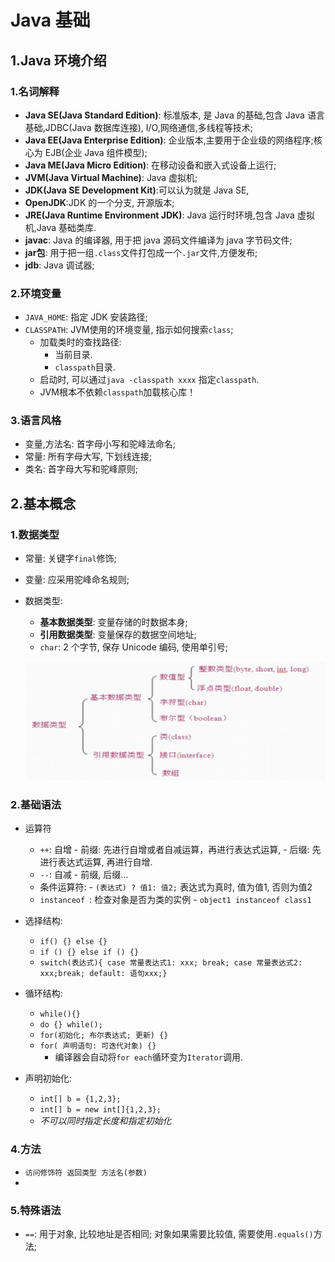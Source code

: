 # Java 基础

## 1.Java 环境介绍

### 1.名词解释

- **Java SE(Java Standard Edition)**: 标准版本, 是 Java 的基础,包含 Java 语言基础,JDBC(Java 数据库连接), I/O,网络通信,多线程等技术;
- **Java EE(Java Enterprise Edition)**: 企业版本,主要用于企业级的网络程序;核心为 EJB(企业 Java 组件模型);
- **Java ME(Java Micro Edition)**: 在移动设备和嵌入式设备上运行;
- **JVM(Java Virtual Machine)**: Java 虚拟机;
- **JDK(Java SE Development Kit)**:可以认为就是 Java SE,
- **OpenJDK**:JDK 的一个分支, 开源版本;
- **JRE(Java Runtime Environment JDK)**: Java 运行时环境,包含 Java 虚拟机,Java 基础类库.
- **javac**: Java 的编译器, 用于把 java 源码文件编译为 java 字节码文件;
- **jar包**: 用于把一组`.class`文件打包成一个`.jar`文件,方便发布;
- **jdb**: Java 调试器;

### 2.环境变量

- `JAVA_HOME`: 指定 JDK 安装路径;
- `CLASSPATH`: JVM使用的环境变量, 指示如何搜索`class`;
  - 加载类时的查找路径:
    - 当前目录.
    - `classpath`目录.
  - 启动时, 可以通过`java -classpath xxxx` 指定`classpath`.
  - JVM根本不依赖`classpath`加载核心库！

### 3.语言风格

- 变量,方法名: 首字母小写和驼峰法命名;
- 常量: 所有字母大写, 下划线连接;
- 类名: 首字母大写和驼峰原则;

## 2.基本概念

### 1.数据类型

- 常量: 关键字`final`修饰;
- 变量: 应采用驼峰命名规则;
- 数据类型:

  - **基本数据类型**: 变量存储的时数据本身;
  - **引用数据类型**: 变量保存的数据空间地址;
  - `char`: 2 个字节, 保存 Unicode 编码, 使用单引号;

  ![数据类型](./image/类型.jpg)

### 2.基础语法

 - 运算符
     - `++`: 自增
        	- 前缀: 先进行自增或者自减运算，再进行表达式运算, 
        	- 后缀: 先进行表达式运算, 再进行自增.
     - `--`: 自减
        	- 前缀, 后缀...
     - 条件运算符:
        	- `(表达式) ? 值1: 值2;` 表达式为真时, 值为值1, 否则为值2
     - `instanceof `: 检查对象是否为类的实例
        	- `object1 instanceof class1`
- 选择结构: 
    - `if() {} else {}`
    - `if () {} else if () {}`
    - `switch(表达式){ case 常量表达式1: xxx; break; case 常量表达式2: xxx;break; default: 语句xxx;}`
- 循环结构:
    - `while(){}`
    - `do {} while();`
    - `for(初始化; 布尔表达式; 更新) {}`
    - `for( 声明语句: 可迭代对象) {}`
        - 编译器会自动将`for each`循环变为`Iterator`调用.

- 声明初始化: 
  - `int[] b = {1,2,3};` 
  - `int[] b = new int[]{1,2,3};`
  - *不可以同时指定长度和指定初始化*

### 4.方法

- `访问修饰符 返回类型 方法名(参数)`
- 

### 5.特殊语法

- `==`: 用于对象, 比较地址是否相同; 对象如果需要比较值, 需要使用`.equals()`方法;

